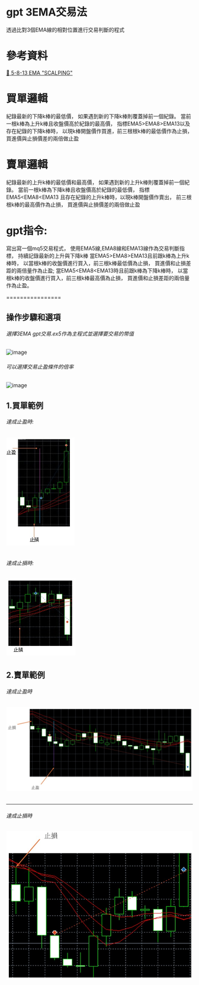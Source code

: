 gpt 3EMA交易法
==================

透過比對3個EMA線的相對位置進行交易判斷的程式

參考資料
==================
[🔴 5-8-13 EMA "SCALPING"](<https://www.youtube.com/watch?v=jCuKGC6a__0&t=1s&ab_channel=TraderDNA> "Title")


買單邏輯
==================
紀錄最新的下降k棒的最低價，
如果遇到新的下降k棒則覆蓋掉前一個紀錄。
當前一根k棒為上升k棒且收盤價高於紀錄的最高價，
指標EMA5>EMA8>EMA13以及存在紀錄的下降k棒時，
以現k棒開盤價作買進，前三根根k棒的最低價作為止損，
買進價與止損價差的兩倍做止盈

賣單邏輯
==================
紀錄最新的上升k棒的最低價和最高價，
如果遇到新的上升k棒則覆蓋掉前一個紀錄。
當前一根k棒為下降k棒且收盤價高於紀錄的最低價，
指標EMA5<EMA8<EMA13
且存在紀錄的上升k棒時，以現k棒開盤價作賣出，
前三根根k棒的最高價作為止損，
買進價與止損價差的兩倍做止盈

gpt指令:
================
寫出寫一個mq5交易程式，
使用EMA5線,EMA8線和EMA13線作為交易判斷指標，
持續記錄最新的上升與下降k棒
當EMA5>EMA8>EMA13且前跟k棒為上升k棒時，
以當根k棒的收盤價進行買入，前三根k棒最低價為止損，
買進價和止損差距的兩倍量作為止盈;
當EMA5<EMA8<EMA13時且前跟k棒為下降k棒時，
以當根k棒的收盤價進行買入，前三根k棒最高價為止損，
買進價和止損差距的兩倍量作為止盈。

================
## 操作步驟和選項 ##
###### 選擇3EMA gpt交易.ex5作為主程式並選擇要交易的幣值 ######
![image](https://github.com/user-attachments/assets/76cbecfb-b3fb-4afd-898f-d35a4323e850)
###### 可以選擇交易止盈條件的倍率 ######
![image](https://github.com/user-attachments/assets/cb7fd10e-aa45-4f8f-9e01-33e3e9f38501)

## 1.買單範例 ##
  ###### 達成止盈時: ######
  ###### ![image](https://github.com/worldstar/MT5-MultiTimeFrame-MA-TDI-Dashboard/blob/main/3EMA%20gpt%E4%BA%A4%E6%98%93%E6%B8%AC%E8%A9%A6/%E8%B2%B7%E5%96%AE%E6%AD%A2%E7%9B%88.jpg) ######
  ###### 達成止損時: ######
  ###### ![image](https://github.com/worldstar/MT5-MultiTimeFrame-MA-TDI-Dashboard/blob/main/3EMA%20gpt%E4%BA%A4%E6%98%93%E6%B8%AC%E8%A9%A6/%E8%B2%B7%E5%96%AE%E6%AD%A2%E6%90%8D.jpg) ######
## 2.賣單範例 ##
  ###### 達成止盈時 ######
  ###### ![image](https://github.com/worldstar/MT5-MultiTimeFrame-MA-TDI-Dashboard/blob/main/3EMA%20gpt%E4%BA%A4%E6%98%93%E6%B8%AC%E8%A9%A6/%E8%B3%A3%E5%96%AE%E6%AD%A2%E7%9B%88.jpg) ######
  -----------------------------------------------
  ###### 達成止損時 #######
  ###### ![image](https://github.com/worldstar/MT5-MultiTimeFrame-MA-TDI-Dashboard/blob/main/3EMA%20gpt%E4%BA%A4%E6%98%93%E6%B8%AC%E8%A9%A6/%E8%B3%A3%E5%96%AE%E6%AD%A2%E6%90%8D.jpg) #######
